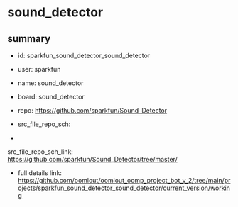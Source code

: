 # sound_detector
 
## summary 
* id: sparkfun_sound_detector_sound_detector
* user: sparkfun
* name: sound_detector
* board: sound_detector
* repo: https://github.com/sparkfun/Sound_Detector



* src_file_repo_sch: 
*
 src_file_repo_sch_link: https://github.com/sparkfun/Sound_Detector/tree/master/
* full details link: https://github.com/oomlout/oomlout_oomp_project_bot_v_2/tree/main/projects/sparkfun_sound_detector_sound_detector/current_version/working  







